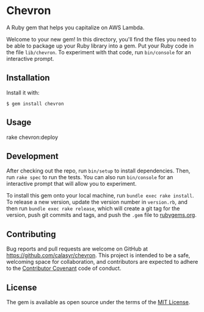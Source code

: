 # Chevron
A Ruby gem that helps you capitalize on AWS Lambda.

Welcome to your new gem! In this directory, you'll find the files you need to be able to package up your Ruby library into a gem. Put your Ruby code in the file `lib/chevron`. To experiment with that code, run `bin/console` for an interactive prompt.

## Installation

Install it with:

    $ gem install chevron

## Usage

rake chevron:deploy

## Development

After checking out the repo, run `bin/setup` to install dependencies. Then, run `rake spec` to run the tests. You can also run `bin/console` for an interactive prompt that will allow you to experiment.

To install this gem onto your local machine, run `bundle exec rake install`. To release a new version, update the version number in `version.rb`, and then run `bundle exec rake release`, which will create a git tag for the version, push git commits and tags, and push the `.gem` file to [rubygems.org](https://rubygems.org).

## Contributing

Bug reports and pull requests are welcome on GitHub at https://github.com/calasyr/chevron. This project is intended to be a safe, welcoming space for collaboration, and contributors are expected to adhere to the [Contributor Covenant](http://contributor-covenant.org) code of conduct.


## License

The gem is available as open source under the terms of the [MIT License](http://opensource.org/licenses/MIT).

